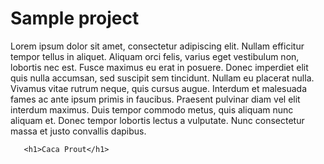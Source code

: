# Sample project

<p> Lorem ipsum dolor sit amet, consectetur adipiscing elit. Nullam efficitur tempor tellus in aliquet.
            Aliquam orci felis, varius eget vestibulum non, lobortis nec est. Fusce maximus eu erat in posuere.
           Donec imperdiet elit quis nulla accumsan, sed suscipit sem tincidunt. Nullam eu placerat nulla.
           Vivamus vitae rutrum neque, quis cursus augue. Interdum et malesuada fames ac ante ipsum primis in
           faucibus. Praesent pulvinar diam vel elit interdum maximus. Duis tempor commodo metus, quis aliquam
           nunc aliquam et. Donec tempor lobortis lectus a vulputate. Nunc consectetur massa et justo convallis
           dapibus.</p>
           
       <h1>Caca Prout</h1>
